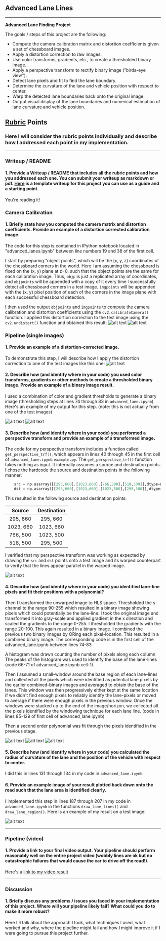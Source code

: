 ## Advanced Lane Lines

---

**Advanced Lane Finding Project**

The goals / steps of this project are the following:

* Compute the camera calibration matrix and distortion coefficients given a set of chessboard images.
* Apply a distortion correction to raw images.
* Use color transforms, gradients, etc., to create a thresholded binary image.
* Apply a perspective transform to rectify binary image ("birds-eye view").
* Detect lane pixels and fit to find the lane boundary.
* Determine the curvature of the lane and vehicle position with respect to center.
* Warp the detected lane boundaries back onto the original image.
* Output visual display of the lane boundaries and numerical estimation of lane curvature and vehicle position.

[//]: # (Image References)

[image1]: ./camera_cal/calibration1.jpg "distorted chessboard used for calibration"
[image2]: ./myoutput/undistorted_chessboard.jpg "Undistorted chessboard"
[image3]: ./test_images/test1.jpg "lane test image"
[image4]: ./myoutput/undistorted_lane_test.jpg "undistorted lane test image"
[image5]: ./myoutput/unwarped_undistorted_lane_test.jpg "unwarped undistorted lane test image"
[image6]: ./myoutput/binary_image.jpg "binary image showing potential lane pixels"
[image7]: ./myoutput/color_image_with_fitted_line.jpg "colored image showing the fitted lane lines"
[image8]: ./myoutput/lane_region_marked.jpg "final image showing the lane region marked"
[video1]: ./myoutput/project_video_with_lane_region.mp4 "video with the lane region marked"
[image9]: ./myoutput/unwarped_undistorted_straight_lane.jpg "unwarped undistorted straight lane image"

## [Rubric](https://review.udacity.com/#!/rubrics/571/view) Points

### Here I will consider the rubric points individually and describe how I addressed each point in my implementation.  

---

### Writeup / README

#### 1. Provide a Writeup / README that includes all the rubric points and how you addressed each one.  You can submit your writeup as markdown or pdf.  [Here](https://github.com/udacity/CarND-Advanced-Lane-Lines/blob/master/writeup_template.md) is a template writeup for this project you can use as a guide and a starting point.  

You're reading it!

### Camera Calibration

#### 1. Briefly state how you computed the camera matrix and distortion coefficients. Provide an example of a distortion corrected calibration image.

The code for this step is contained in IPython notebook located in "advanced_lanes.ipynb" between line numbers 19 and 38 of the first cell.

I start by preparing "object points", which will be the (x, y, z) coordinates of the chessboard corners in the world. Here I am assuming the chessboard is fixed on the (x, y) plane at z=0, such that the object points are the same for each calibration image.  Thus, `objp` is just a replicated array of coordinates, and `objpoints` will be appended with a copy of it every time I successfully detect all chessboard corners in a test image.  `imgpoints` will be appended with the (x, y) pixel position of each of the corners in the image plane with each successful chessboard detection.  

I then used the output `objpoints` and `imgpoints` to compute the camera calibration and distortion coefficients using the `cv2.calibrateCamera()` function.  I applied this distortion correction to the test image using the `cv2.undistort()` function and obtained this result: 
![alt text][image1]
![alt text][image2]

### Pipeline (single images)

#### 1. Provide an example of a distortion-corrected image.

To demonstrate this step, I will describe how I apply the distortion correction to one of the test images like this one:
![alt text][image3]

#### 2. Describe how (and identify where in your code) you used color transforms, gradients or other methods to create a thresholded binary image.  Provide an example of a binary image result.

I used a combination of color and gradient thresholds to generate a binary image (thresholding steps at lines 74 through 83 in `advanced_lane.ipynb`).  Here's an example of my output for this step.  (note: this is not actually from one of the test images)

![alt text][image4]
![alt text][image5]

#### 3. Describe how (and identify where in your code) you performed a perspective transform and provide an example of a transformed image.

The code for my perspective transform includes a function called `get_perspective_trf()`, which appears in lines 40 through 45 in the first cell of `advanced_lane.ipynb` `example.py`.  The `get_perspective_trf()` function takes nothing as input. It internally assumes a source and destinaiton points.  I chose the hardcode the source and destination points in the following manner:

```python
    src = np.asarray([[295,660],[1023,660],[766,500],[518,500]],dtype=np.float32)
    dst = np.asarray([[295,660],[1023,660],[1023,500],[295,500]],dtype=np.float32)
```

This resulted in the following source and destination points:

| Source        | Destination   | 
|:-------------:|:-------------:| 
| 295, 660      | 295, 660        | 
| 1023, 660      | 1023, 660      |
| 766, 500     | 1023, 500      |
| 518, 500      | 295, 500        |

I verified that my perspective transform was working as expected by drawing the `src` and `dst` points onto a test image and its warped counterpart to verify that the lines appear parallel in the warped image.

![alt text][image9]

#### 4. Describe how (and identify where in your code) you identified lane-line pixels and fit their positions with a polynomial?

Then I transformed the unwarped image to HLS space. Thresholded the s-channel to the range 90-255 which resulted in a binary image showing pixels which could potentially be the lane-line. I took the original image and transformed it into gray-scale and applied gradient in the x direction and scaled the gradients to the range 0-255. I thresholded the gradients with the range 20-100. This again resulted in a binary image. I combined the previous two binary images by ORing each pixel-location. This resulted in a combined binary image. The corresponding code is in the first cell of the advanced_lane.ipynb between lines 74-83

A histogram was drawn counting the number of pixels along each column. The peaks of the histogram was used to identify the base of the lane-lines (code 66-71 of advanced_lane.ipynb cell-1). 

Then I assumed a small-window around the base region of each lane-lines and collected all the pixels which were identified as potential lane pixels by the earlier combined-binary images and averaged to obtain the base of the lanes. This window was then progressively either kept at the same location if we didn't find enough pixels to reliably identify the lane-pixels or moved to average if there were enough pixels in the previous window. Once the windows were stacked up to the end of the image/horizon, we collected all the pixels identified by the windowing technique for each lane line. (code in lines 85-129 of first cell of advanced_lane.ipynb)

 Then a second order polynomial was fit through the pixels identified in the previous stage.

![alt text][image6]
![alt text][image7]
![alt text][image8]

#### 5. Describe how (and identify where in your code) you calculated the radius of curvature of the lane and the position of the vehicle with respect to center.

I did this in lines 131 through 134 in my code in `advanced_lane.ipynb`

#### 6. Provide an example image of your result plotted back down onto the road such that the lane area is identified clearly.

I implemented this step in lines 187 through 207 in my code in `advanced_lane.ipynb` in the functions `draw_lane_lines()` and `draw_lane_region()`.  Here is an example of my result on a test image:

![alt text][image8]

---

### Pipeline (video)

#### 1. Provide a link to your final video output.  Your pipeline should perform reasonably well on the entire project video (wobbly lines are ok but no catastrophic failures that would cause the car to drive off the road!).

Here's a [link to my video result](./project_video_with_lane_region.mp4)

---

### Discussion

#### 1. Briefly discuss any problems / issues you faced in your implementation of this project.  Where will your pipeline likely fail?  What could you do to make it more robust?

Here I'll talk about the approach I took, what techniques I used, what worked and why, where the pipeline might fail and how I might improve it if I were going to pursue this project further.  
